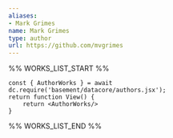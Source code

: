 ```yaml
---
aliases:
- Mark Grimes
name: Mark Grimes
type: author
url: https://github.com/mvgrimes
---
```



%% WORKS_LIST_START %%

```datacorejsx
const { AuthorWorks } = await dc.require('basement/datacore/authors.jsx');
return function View() {
    return <AuthorWorks/>
}
```
%% WORKS_LIST_END %%